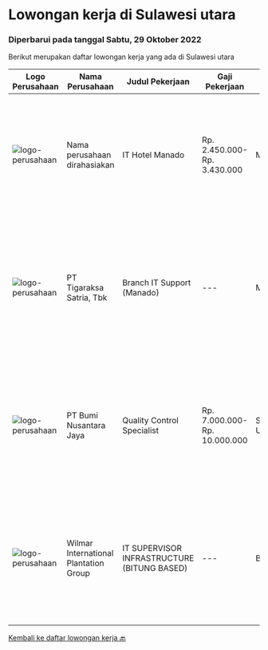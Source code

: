 
  # Lowongan kerja di Sulawesi utara

  ### Diperbarui pada tanggal Sabtu, 29 Oktober 2022

  Berikut merupakan daftar lowongan kerja yang ada di Sulawesi utara

  |Logo Perusahaan | Nama Perusahaan | Judul Pekerjaan | Gaji Pekerjaan | Lokasi | Deskripsi | Tanggal diunggah | Pranala |
  | -------------- | --------------- | --------------- | --------- | --------- | -------------- | ------- | ----------- |
  |![logo-perusahaan](https://i.ibb.co/sqvTCh9/112815900-stock-vector-no-image-available-icon-flat-vector.webp)|Nama perusahaan dirahasiakan|IT Hotel Manado|Rp. 2.450.000-Rp. 3.430.000|Manado|Uraian Tugas : Memastikan komputer yang digunakan oleh user dapat berfungsi normal/berjalan seperti seharusnya. Memastikan komputer yang digunakan...|Selasa, 25 Oktober 2022|https://www.jobstreet.co.id/id/job/it-hotel-manado-4061598?token=0~f80c30b0-3311-44c3-8901-fe0d514e1171&sectionRank=1&jobId=jobstreet-id-job-4061598|
|![logo-perusahaan](https://image-service-cdn.seek.com.au/4a83e31f59a96a5d20b7396be5f103beb6c2f4da/ee4dce1061f3f616224767ad58cb2fc751b8d2dc)|PT Tigaraksa Satria, Tbk|Branch IT Support (Manado)|---|Manado|Kualifikasi: Minimal S1 jurusan Teknik Informatika Usia Maksimal 30 tahun Pengalaman minimal 1 tahun di Technical Support Komunikatif Menguasai sistem...|Jumat, 21 Oktober 2022|https://www.jobstreet.co.id/id/job/branch-it-support-manado-4076887?token=0~f80c30b0-3311-44c3-8901-fe0d514e1171&sectionRank=2&jobId=jobstreet-id-job-4076887|
|![logo-perusahaan](https://image-service-cdn.seek.com.au/3391299276fb49469d7ab284f51f1d72c46934c2/ee4dce1061f3f616224767ad58cb2fc751b8d2dc)|PT Bumi Nusantara Jaya|Quality Control Specialist|Rp. 7.000.000-Rp. 10.000.000|Sulawesi Utara|Kualifikasi: Memiliki pengalaman sebagai QC di Industri Ikan Tuna/Frozen Food/Fishery minimal 4 tahun Mengetahui kualitas ikan yang baik dan benar...|Kamis, 20 Oktober 2022|https://www.jobstreet.co.id/id/job/quality-control-specialist-4074947?token=0~f80c30b0-3311-44c3-8901-fe0d514e1171&sectionRank=3&jobId=jobstreet-id-job-4074947|
|![logo-perusahaan](https://image-service-cdn.seek.com.au/5683be4817b674e99653d054bb367590069452e8/ee4dce1061f3f616224767ad58cb2fc751b8d2dc)|Wilmar International Plantation Group|IT SUPERVISOR INFRASTRUCTURE (BITUNG BASED)|---|Bitung|Actively monitors and analyzes user requests, evaluates and applies solutions. Troubleshoots any IT technical issues and resolves in a courteous,...|Selasa, 11 Oktober 2022|https://www.jobstreet.co.id/id/job/it-supervisor-infrastructure-bitung-based-1033368710?token=0~f80c30b0-3311-44c3-8901-fe0d514e1171&sectionRank=4&jobId=jobstreet-id-job-1033368710|


  [Kembali ke daftar lowongan kerja 🔙](../README.md#daftar-lowongan-kerja)
  